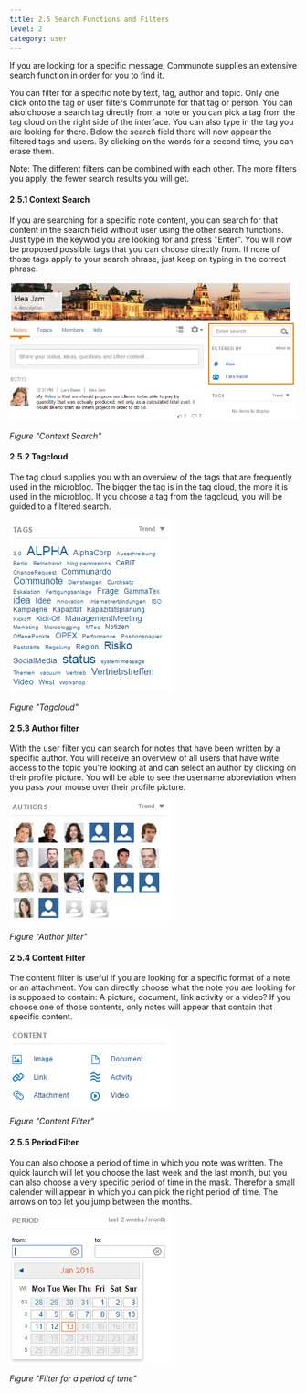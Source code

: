 ```yaml
---
title: 2.5 Search Functions and Filters
level: 2
category: user
---
```


If you are looking for a specific message, Communote supplies an extensive search function in order for you to find it.

You can filter for a specific note by text, tag, author and topic. Only one click onto the tag or user filters Communote for that tag or person. You can also choose a search tag directly from a note or you can pick a tag from the tag cloud on the right side of the interface. You can also type in the tag you are looking for there. Below the search field there will now appear the filtered tags and users. By clicking on the words for a second time, you can erase them.

Note: The different filters can be combined with each other. The more filters you apply, the fewer search results you will get.

#### 2.5.1 Context Search

If you are searching for a specific note content, you can search for that content in the search field without user using the other search functions. Just type in the keywod you are looking for and press "Enter". You will now be proposed possible tags that you can choose directly from. If none of those tags apply to your search phrase, just keep on typing in the correct phrase.

![](/images/docu/search_context.png)

_Figure "Context Search"_

#### 2.5.2 Tagcloud

The tag cloud supplies you with an overview of the tags that are frequently used in the microblog. The bigger the tag is in the tag cloud, the more it is used in the microblog. If you choose a tag from the tagcloud, you will be guided to a filtered search.

![](/images/docu/filter_tags.png)

_Figure "Tagcloud"_

#### 2.5.3 Author filter

With the user filter you can search for notes that have been written by a specific author. You will receive an overview of all users that have write access to the topic you're looking at and can select an author by clicking on their profile picture. You will be able to see the username abbreviation when you pass your mouse over their profile picture.

![](/images/docu/filter_users.png)

_Figure "Author filter"_

#### 2.5.4 Content Filter

The content filter is useful if you are looking for a specific format of a note or an attachment. You can directly choose what the note you are looking for is supposed to contain: A picture, document, link activity or a video? If you choose one of those contents, only notes will appear that contain that specific content.

![](/images/docu/filter_content.png)

_Figure "Content Filter"_

#### 2.5.5 Period Filter

You can also choose a period of time in which you note was written. The quick launch will let you choose the last week and the last month, but you can also choose a very specific period of time in the mask. Therefor a small calender will appear in which you can pick the right period of time. The arrows on top let you jump between the months.

![](/images/docu/filter_period.png)

_Figure "Filter for a period of time"_
